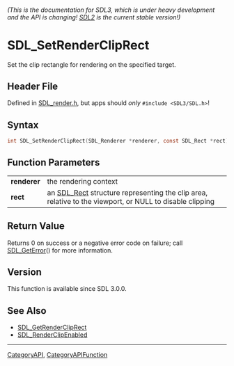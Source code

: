 ###### (This is the documentation for SDL3, which is under heavy development and the API is changing! [SDL2](https://wiki.libsdl.org/SDL2/) is the current stable version!)
# SDL_SetRenderClipRect

Set the clip rectangle for rendering on the specified target.

## Header File

Defined in [SDL_render.h](https://github.com/libsdl-org/SDL/blob/main/include/SDL3/SDL_render.h), but apps should _only_ `#include <SDL3/SDL.h>`!

## Syntax

```c
int SDL_SetRenderClipRect(SDL_Renderer *renderer, const SDL_Rect *rect);

```

## Function Parameters

|                  |                                                                                                                     |
| ---------------- | ------------------------------------------------------------------------------------------------------------------- |
| **renderer**     | the rendering context                                                                                               |
| **rect**         | an [SDL_Rect](SDL_Rect) structure representing the clip area, relative to the viewport, or NULL to disable clipping |

## Return Value

Returns 0 on success or a negative error code on failure; call
[SDL_GetError](SDL_GetError)() for more information.

## Version

This function is available since SDL 3.0.0.

## See Also

* [SDL_GetRenderClipRect](SDL_GetRenderClipRect)
* [SDL_RenderClipEnabled](SDL_RenderClipEnabled)

----
[CategoryAPI](CategoryAPI), [CategoryAPIFunction](CategoryAPIFunction)

